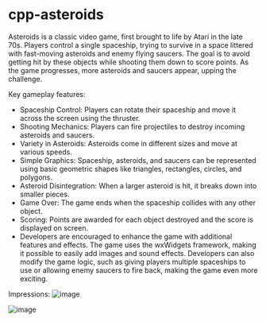 # cpp-asteroids
Asteroids is a classic video game, first brought to life by Atari in the late 70s. Players control a single spaceship, trying to survive in a space littered with fast-moving asteroids and enemy flying saucers. The goal is to avoid getting hit by these objects while shooting them down to score points. As the game progresses, more asteroids and saucers appear, upping the challenge.

Key gameplay features:

- Spaceship Control: Players can rotate their spaceship and move it across the screen using the thruster.
- Shooting Mechanics: Players can fire projectiles to destroy incoming asteroids and saucers.
- Variety in Asteroids: Asteroids come in different sizes and move at various speeds.
- Simple Graphics: Spaceship, asteroids, and saucers can be represented using basic geometric shapes like triangles, rectangles, circles, and polygons.
- Asteroid Disintegration: When a larger asteroid is hit, it breaks down into smaller pieces.
- Game Over: The game ends when the spaceship collides with any other object.
- Scoring: Points are awarded for each object destroyed and the score is displayed on screen.
- Developers are encouraged to enhance the game with additional features and effects. The game uses the wxWidgets framework, making it possible to easily add images and sound effects. Developers can also modify the game logic, such as giving players multiple spaceships to use or allowing enemy saucers to fire back, making the game even more exciting.

Impressions:
![image](https://github.com/checkfelix123/cpp-asteroids/assets/42866735/6bbad213-a57e-4b89-b509-1cb9b534a48b)


![image](https://github.com/checkfelix123/cpp-asteroids/assets/42866735/a39e67c6-5175-4743-9435-8dfd27474df9)



